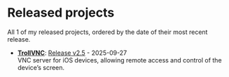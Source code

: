 # Released projects

All <!-- release_count starts -->1<!-- release_count ends --> of my released projects, ordered by the date of their most recent release.

<!-- recent_releases starts -->
* **[TrollVNC](https://github.com/PhDLuffy/TrollVNC)**: [Release v2.5](https://github.com/PhDLuffy/TrollVNC/releases/tag/v2.5) - 2025-09-27
<br>VNC server for iOS devices, allowing remote access and control of the device’s screen.
<!-- recent_releases ends -->
